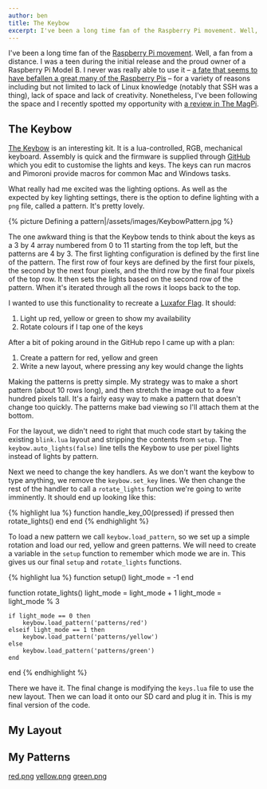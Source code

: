 ```yaml
---
author: ben
title: The Keybow
excerpt: I've been a long time fan of the Raspberry Pi movement. Well, a fan from a distance. I was a teen during the initial release and the proud owner of a Raspberry Pi Model B. I never was really able to use it – a fate that seems to have befallen a great many of the Raspberry Pis – for a variety of reasons including but not limited to lack of Linux knowledge (notably that SSH was a thing), lack of space and lack of creativity. Nonetheless, I've been following the space and I recently spotted my opportunity with a review in The MagPi.
---
```


I've been a long time fan of the [Raspberry Pi movement](https://www.raspberrypi.org/). Well, a fan from a distance. I was a teen during the initial release and the proud owner of a Raspberry Pi Model B. I never was really able to use it – [a fate that seems to have befallen a great many of the Raspberry Pis](https://uk.webuy.com/search?stext=raspberry%20pi) – for a variety of reasons including but not limited to lack of Linux knowledge (notably that SSH was a thing), lack of space and lack of creativity. Nonetheless, I've been following the space and I recently spotted my opportunity with [a review in The MagPi](https://www.raspberrypi.org/magpi/keybow-review/).

## The Keybow

[The Keybow](https://shop.pimoroni.com/products/keybow) is an interesting kit. It is a lua-controlled, RGB, mechanical keyboard. Assembly is quick and the firmware is supplied through [GitHub](https://github.com/pimoroni/keybow-firmware) which you edit to customise the lights and keys. The keys can run macros and Pimoroni provide macros for common Mac and Windows tasks.

What really had me excited was the lighting options. As well as the expected by key lighting settings, there is the option to define lighting with a `png` file, called a pattern. It's pretty lovely.

{% picture Defining a pattern|/assets/images/KeybowPattern.jpg %}

The one awkward thing is that the Keybow tends to think about the keys as a 3 by 4 array numbered from 0 to 11 starting from the top left, but the patterns are 4 by 3. The first lighting configuration is defined by the first line of the pattern. The first row of four keys are defined by the first four pixels, the second by the next four pixels, and the third row by the final four pixels of the top row. It then sets the lights based on the second row of the pattern. When it's iterated through all the rows it loops back to the top.

I wanted to use this functionality to recreate a [Luxafor Flag](https://luxafor.com/luxafor-flag/). It should:
1. Light up red, yellow or green to show my availability
2. Rotate colours if I tap one of the keys

After a bit of poking around in the GitHub repo I came up with a plan:
1. Create a pattern for red, yellow and green
2. Write a new layout, where pressing any key would change the lights

Making the patterns is pretty simple. My strategy was to make a short pattern (about 10 rows long), and then stretch the image out to a few hundred pixels tall. It's a fairly easy way to make a pattern that doesn't change too quickly. The patterns make bad viewing so I'll attach them at the bottom.

For the layout, we didn't need to right that much code start by taking the existing `blink.lua` layout and stripping the contents from `setup`. The `keybow.auto_lights(false)` line tells the Keybow to use per pixel lights instead of lights by pattern.

Next we need to change the key handlers. As we don't want the keybow to type anything, we remove the `keybow.set_key` lines. We then change the rest of the handler to call a `rotate_lights` function we're going to write imminently. It should end up looking like this:

{% highlight lua %}
function handle_key_00(pressed)
    if pressed then
        rotate_lights()
    end
end
{% endhighlight %}

To load a new pattern we call `keybow.load_pattern`, so we set up a simple rotation and load our red, yellow and green patterns. We will need to create a variable in the `setup` function to remember which mode we are in. This gives us our final `setup` and `rotate_lights` functions.

{% highlight lua %}
function setup()
    light_mode = -1
end

function rotate_lights()
    light_mode = light_mode + 1
    light_mode = light_mode % 3

    if light_mode == 0 then
        keybow.load_pattern('patterns/red')
    elseif light_mode == 1 then
        keybow.load_pattern('patterns/yellow')
    else
        keybow.load_pattern('patterns/green')
    end
end
{% endhighlight %}

There we have it. The final change is modifying the `keys.lua` file to use the new layout. Then we can load it onto our SD card and plug it in. This is my final version of the code.

## My Layout

<script src="https://gist.github.com/FleaRex/7c9e4ed86a10900d598eaafaddd945db.js"></script>

## My Patterns

[red.png](/assets/images/KeybowRed.png)
[yellow.png](/assets/images/KeybowYellow.png)
[green.png](/assets/images/KeybowGreen.png)
